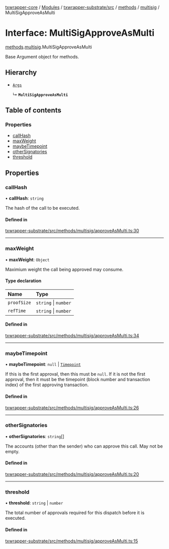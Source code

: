 [txwrapper-core](../README.md) / [Modules](../modules.md) / [txwrapper-substrate/src](../modules/txwrapper_substrate_src.md) / [methods](../modules/txwrapper_substrate_src.methods.md) / [multisig](../modules/txwrapper_substrate_src.methods.multisig.md) / MultiSigApproveAsMulti

# Interface: MultiSigApproveAsMulti

[methods](../modules/txwrapper_substrate_src.methods.md).[multisig](../modules/txwrapper_substrate_src.methods.multisig.md).MultiSigApproveAsMulti

Base Argument object for methods.

## Hierarchy

- [`Args`](../modules/txwrapper_core_src.md#args)

  ↳ **`MultiSigApproveAsMulti`**

## Table of contents

### Properties

- [callHash](txwrapper_substrate_src.methods.multisig.MultiSigApproveAsMulti.md#callhash)
- [maxWeight](txwrapper_substrate_src.methods.multisig.MultiSigApproveAsMulti.md#maxweight)
- [maybeTimepoint](txwrapper_substrate_src.methods.multisig.MultiSigApproveAsMulti.md#maybetimepoint)
- [otherSignatories](txwrapper_substrate_src.methods.multisig.MultiSigApproveAsMulti.md#othersignatories)
- [threshold](txwrapper_substrate_src.methods.multisig.MultiSigApproveAsMulti.md#threshold)

## Properties

### callHash

• **callHash**: `string`

The hash of the call to be executed.

#### Defined in

[txwrapper-substrate/src/methods/multisig/approveAsMulti.ts:30](https://github.com/paritytech/txwrapper-core/blob/a09c1f6/packages/txwrapper-substrate/src/methods/multisig/approveAsMulti.ts#L30)

___

### maxWeight

• **maxWeight**: `Object`

Maximium weight the call being approved may consume.

#### Type declaration

| Name | Type |
| :------ | :------ |
| `proofSize` | `string` \| `number` |
| `refTime` | `string` \| `number` |

#### Defined in

[txwrapper-substrate/src/methods/multisig/approveAsMulti.ts:34](https://github.com/paritytech/txwrapper-core/blob/a09c1f6/packages/txwrapper-substrate/src/methods/multisig/approveAsMulti.ts#L34)

___

### maybeTimepoint

• **maybeTimepoint**: ``null`` \| [`Timepoint`](../modules/txwrapper_substrate_src._internal_.md#timepoint)

If this is the first approval, then this must be `null`. If it is not the first
approval, then it must be the timepoint (block number and transaction index) of the first
approving transaction.

#### Defined in

[txwrapper-substrate/src/methods/multisig/approveAsMulti.ts:26](https://github.com/paritytech/txwrapper-core/blob/a09c1f6/packages/txwrapper-substrate/src/methods/multisig/approveAsMulti.ts#L26)

___

### otherSignatories

• **otherSignatories**: `string`[]

The accounts (other than the sender) who can approve this call.
May not be empty.

#### Defined in

[txwrapper-substrate/src/methods/multisig/approveAsMulti.ts:20](https://github.com/paritytech/txwrapper-core/blob/a09c1f6/packages/txwrapper-substrate/src/methods/multisig/approveAsMulti.ts#L20)

___

### threshold

• **threshold**: `string` \| `number`

The total number of approvals required for this dispatch before it is executed.

#### Defined in

[txwrapper-substrate/src/methods/multisig/approveAsMulti.ts:15](https://github.com/paritytech/txwrapper-core/blob/a09c1f6/packages/txwrapper-substrate/src/methods/multisig/approveAsMulti.ts#L15)
